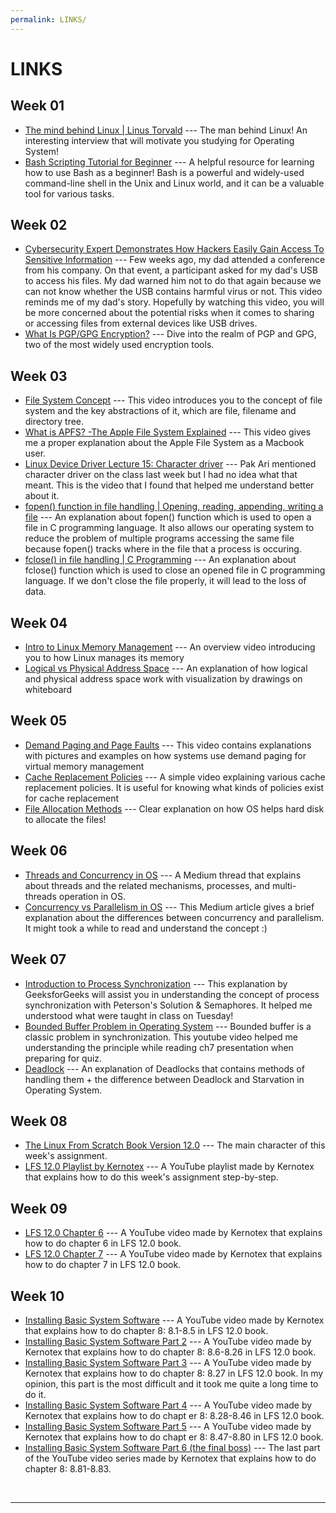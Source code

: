 ```yaml
---
permalink: LINKS/
---
```


# LINKS

## Week 01
* [The mind behind Linux | Linus Torvald](https://youtu.be/o8NPllzkFhE?si=LFS2qQDOsI4H1Po1) --- 
The man behind Linux! An interesting interview that will motivate you studying for Operating System!
* [Bash Scripting Tutorial for Beginner](https://youtu.be/tK9Oc6AEnR4?si=PgCeVxj2v0PJ4KMx) --- A helpful resource for learning how to use Bash as a beginner!
  Bash is a powerful and widely-used command-line shell in the Unix and Linux world, and it can be a valuable tool for various tasks.
## Week 02
* [Cybersecurity Expert Demonstrates How Hackers Easily Gain Access To Sensitive Information](https://youtu.be/aP8yrkkLWlM?si=0P1K3wKFYE6--uCq) --- Few weeks ago, my dad attended a conference from his company. On that event, a participant asked for my dad's USB to access his files. My dad warned him not to do that again because we can not know whether the USB contains harmful virus or not. This video reminds me of my dad's story. Hopefully by watching this video, you will be more concerned about the potential risks when it comes to sharing or accessing files from external devices like USB drives.
* [What Is PGP/GPG Encryption?](https://youtu.be/1-MPcUHhXoc?si=-hkoh03F45Jjy11M) --- Dive into the realm of PGP and GPG, two of the most widely used encryption tools.
## Week 03
* [File System Concept](https://youtu.be/mzUyMy7Ihk0?si=usXwDf_yw9bi6RvP) --- This video introduces you to the concept of file system and the key abstractions of it, which are file, filename and directory tree.
* [What is APFS? -The Apple File System Explained](https://youtu.be/9I7fg930Deg?si=-bZaBi2hq5Pg6u9L) --- This video gives me a proper explanation about the Apple File System as a Macbook user.
* [Linux Device Driver Lecture 15: Character driver](https://youtu.be/R5qSTZA0PuY?si=lZT6f-kWmK4uUgfl) --- Pak Ari mentioned character driver on the class last week but I had no idea what that meant. This is the video that I found that helped me understand better about it.
* [fopen() function in file handling | Opening, reading, appending, writing a file](https://youtu.be/2hGwxTffyKg?si=GO5s4Occ322JXkqH) --- An explanation about fopen() function which is used to open a file in C programming language. It also allows our operating system to reduce the problem of multiple programs accessing the same file because fopen() tracks where in the file that a process is occuring.
* [fclose() in file handling | C Programming](https://youtu.be/ff1stAEVUN8?si=0BXrNIAZpglO0e-b) --- An explanation about fclose() function which is used to close an opened file in C programming language. If we don't close the file properly, it will lead to the loss of data.
## Week 04
* [Intro to Linux Memory Management](https://youtu.be/2RYT_ZfrYFk?si=iQxShGu_eJnRAW2h) --- An overview video introducing you to how Linux manages its memory
* [Logical vs Physical Address Space](https://youtu.be/CmTMr_x3NwY?si=--bXeJxl9d4wbifa) --- An explanation of how logical and physical address space work with visualization by drawings on whiteboard
## Week 05
* [Demand Paging and Page Faults](https://youtu.be/58TYdisGrX0?si=y-bhK9JMJbn-Jg1z) --- This video contains explanations with pictures and examples on how systems use demand paging for virtual memory management
* [Cache Replacement Policies](https://youtu.be/_Hh-NcdbHCY?si=xXLhkw2wd7n0Bphn) --- A simple video explaining various cache replacement policies. It is useful for knowing what kinds of policies exist for cache replacement
* [File Allocation Methods](https://youtu.be/gK6L3v1b8AM?si=O37vjhtqjGtadCjk) --- Clear explanation on how OS helps hard disk to allocate the files!
## Week 06
* [Threads and Concurrency in OS](https://medium.com/@akhandmishra/operating-system-threads-and-concurrency-aec2036b90f8) --- A Medium thread that explains about threads and the related mechanisms, processes, and multi-threads operation in OS.
* [Concurrency vs Parallelism in OS](https://medium.com/@itIsMadhavan/concurrency-vs-parallelism-a-brief-review-b337c8dac350#:~:text=Concurrency%20is%20about%20dealing%20with,at%20the%20same%20time%20instant.) --- This Medium article gives a brief explanation about the differences between concurrency and parallelism. It might took a while to read and understand the concept :)
## Week 07
* [Introduction to Process Synchronization](https://www.geeksforgeeks.org/introduction-of-process-synchronization/) --- This explanation by GeeksforGeeks will assist you in understanding the concept of process synchronization with Peterson's Solution & Semaphores. It helped me understood what were taught in class on Tuesday!
* [Bounded Buffer Problem in Operating System](https://youtu.be/Qx3P2wazwI0?si=yh6ngNCyy4fp1ovl) --- Bounded buffer is a classic problem in synchronization. This youtube video helped me understanding the principle while reading ch7 presentation when preparing for quiz.
* [Deadlock](https://www.theknowledgeacademy.com/blog/deadlock-in-os/) --- An explanation of Deadlocks that contains methods of handling them + the difference between Deadlock and Starvation in Operating System.
## Week 08
* [The Linux From Scratch Book Version 12.0](https://www.linuxfromscratch.org/lfs/view/12.0/) --- The main character of this week's assignment.
* [LFS 12.0 Playlist by Kernotex](https://www.youtube.com/playlist?list=PLyc5xVO2uDsA5QPbtj_eYU8J0qrvU6315) --- A YouTube playlist made by Kernotex that explains how to do this week's assignment step-by-step.
## Week 09
* [LFS 12.0 Chapter 6](https://www.youtube.com/watch?v=D_N1kQPsQEk&list=PLyc5xVO2uDsA5QPbtj_eYU8J0qrvU6315&index=8) --- A YouTube video made by Kernotex that explains how to do chapter 6 in LFS 12.0 book.
* [LFS 12.0 Chapter 7](https://www.youtube.com/watch?v=y8uAMEK0FVc&list=PLyc5xVO2uDsA5QPbtj_eYU8J0qrvU6315&index=9) --- A YouTube video made by Kernotex that explains how to do chapter 7 in LFS 12.0 book.
## Week 10
* [Installing Basic System Software](https://www.youtube.com/watch?v=WXAV29qd6VI&list=PLyc5xVO2uDsA5QPbtj_eYU8J0qrvU6315&index=10) --- A YouTube video made by Kernotex that explains how to do chapter 8: 8.1-8.5 in LFS 12.0 book.
* [Installing Basic System Software Part 2](https://www.youtube.com/watch?v=KWy-R4nX-6U&list=PLyc5xVO2uDsA5QPbtj_eYU8J0qrvU6315&index=11) --- A YouTube video made by Kernotex that explains how to do chapter 8: 8.6-8.26 in LFS 12.0 book.
* [Installing Basic System Software Part 3](https://www.youtube.com/watch?v=xiolHZb2kZo&list=PLyc5xVO2uDsA5QPbtj_eYU8J0qrvU6315&index=12) --- A YouTube video made by Kernotex that explains how to do chapter 8: 8.27 in LFS 12.0 book. In my opinion, this part is the most difficult and it took me quite a long time to do it. 
* [Installing Basic System Software Part 4](https://www.youtube.com/watch?v=Nq_m5_a7KdI&list=PLyc5xVO2uDsA5QPbtj_eYU8J0qrvU6315&index=13) --- A YouTube video made by Kernotex that explains how to do chapt
er 8: 8.28-8.46 in LFS 12.0 book.
* [Installing Basic System Software Part 5](https://www.youtube.com/watch?v=X2d6w2Fj7Og&list=PLyc5xVO2uDsA5QPbtj_eYU8J0qrvU6315&index=14) --- A YouTube video made by Kernotex that explains how to do chapt
er 8: 8.47-8.80 in LFS 12.0 book.
* [Installing Basic System Software Part 6 (the final boss)](https://www.youtube.com/watch?v=nqpSImVXt3A&list=PLyc5xVO2uDsA5QPbtj_eYU8J0qrvU6315&index=15) --- The last part of the YouTube video series made by Kernotex that explains how to do chapter 8: 8.81-8.83.
<br>
<hr>
